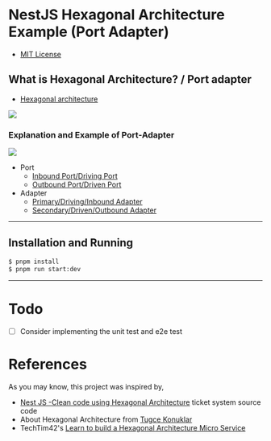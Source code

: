 # NestJS Hexagonal Architecture Example (Port Adapter)
- [MIT License](LICENSE.md)

## What is Hexagonal Architecture? / Port adapter

- [Hexagonal architecture](https://web.archive.org/web/20060711221010/http://alistair.cockburn.us:80/index.php/Hexagonal_architecture)


![](https://dev-to-uploads.s3.amazonaws.com/uploads/articles/a1lup0ewj49dtu28q4d5.png)

### Explanation and Example of Port-Adapter

![](https://dev-to-uploads.s3.amazonaws.com/uploads/articles/ks8hc96go37q6qtciiqu.png)

- Port
  - [Inbound Port/Driving Port](src/ticket/domain/inboudPorts/)
  - [Outbound Port/Driven Port](src/ticket/domain/outboundPorts/)
- Adapter
  - [Primary/Driving/Inbound Adapter](src/ticket/adapters/driving/)
  - [Secondary/Driven/Outbound Adapter](src/ticket/adapters/driven/)

---

## Installation and Running

```bash
$ pnpm install
$ pnpm run start:dev
```

---

# Todo

- [ ] Consider implementing the unit test and e2e test


# References

As you may know, this project was inspired by,
- [Nest JS -Clean code using Hexagonal Architecture](https://towardsdev.com/nest-js-clean-code-using-hexagonal-architecture-3442a37a6e8e) ticket system source code
- About Hexagonal Architecture from [Tugce Konuklar](https://medium.com/idealo-tech-blog/hexagonal-ports-adapters-architecture-e3617bcf00a0)
- TechTim42's [Learn to build a Hexagonal Architecture Micro Service ](https://dev.to/timhub/learn-to-build-a-hexagonal-architecture-micro-service-l1h)
